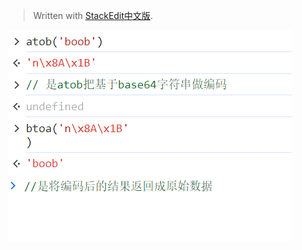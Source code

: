 


> Written with [StackEdit中文版](https://stackedit.cn/).

![输入图片说明](/imgs/2024-01-10/s3d6xilWvgpFhJQX.png)

<!--stackedit_data:
eyJoaXN0b3J5IjpbLTExMjczMDY3MzIsLTk3MTk2NjczN119
-->